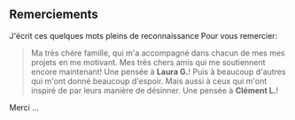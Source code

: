 ## Remerciements


J'écrit ces quelques mots pleins de reconnaissance
Pour vous remercier:
> Ma très chère famille, qui m'a accompagné dans chacun de mes mes projets en me motivant.
> Mes très chers amis qui me soutiennent encore maintenant! Une pensée à __Laura G.__!
> Puis à beaucoup d'autres qui m'ont donné beaucoup d'espoir.
> Mais  aussi à ceux qui m'ont inspiré de par leurs manière de désinner. Une pensée à __Clément L.__!

Merci …

